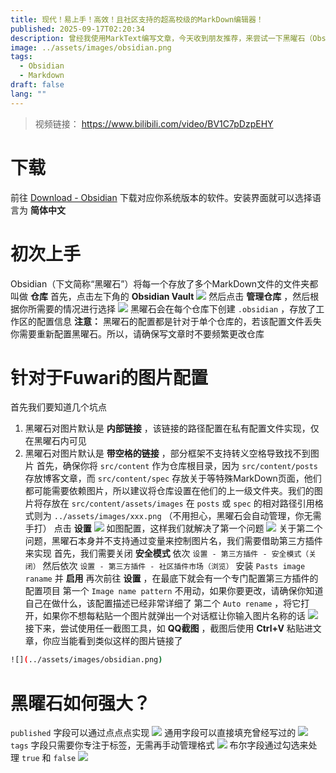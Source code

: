 ```yaml
---
title: 现代！易上手！高效！且社区支持的超高校级的MarkDown编辑器！
published: 2025-09-17T02:20:34
description: 曾经我使用MarkText编写文章，今天收到朋友推荐，来尝试一下黑曜石（Obsidian），发现真的很好用，且社区完善！
image: ../assets/images/obsidian.png
tags:
  - Obsidian
  - Markdown
draft: false
lang: ""
---
```

> 视频链接： https://www.bilibili.com/video/BV1C7pDzpEHY
# 下载
前往 [Download - Obsidian](https://obsidian.md/download) 下载对应你系统版本的软件。安装界面就可以选择语言为 **简体中文**
# 初次上手
Obsidian（下文简称“黑曜石”）将每一个存放了多个MarkDown文件的文件夹都叫做 **仓库** 
首先，点击左下角的 **Obsidian  Vault** 
![](../assets/images/obsidian-1.png)
然后点击 **管理仓库** ，然后根据你所需要的情况进行选择
![](../assets/images/obsidian-2.png)
黑曜石会在每个仓库下创建 `.obsidian` ，存放了工作区的配置信息
**注意：** 黑曜石的配置都是针对于单个仓库的，若该配置文件丢失你需要重新配置黑曜石。所以，请确保写文章时不要频繁更改仓库
# 针对于Fuwari的图片配置
首先我们要知道几个坑点
1. 黑曜石对图片默认是 **内部链接** ，该链接的路径配置在私有配置文件实现，仅在黑曜石内可见
2. 黑曜石对图片默认是 **带空格的链接** ，部分框架不支持转义空格导致找不到图片
首先，确保你将 `src/content` 作为仓库根目录，因为 `src/content/posts` 存放博客文章，而 `src/content/spec` 存放关于等特殊MarkDown页面，他们都可能需要依赖图片，所以建议将仓库设置在他们的上一级文件夹。我们的图片将存放在 `src/content/assets/images` 在 `posts` 或 `spec` 的相对路径引用格式则为 `../assets/images/xxx.png` （不用担心，黑曜石会自动管理，你无需手打）
点击 **设置** 
![](../assets/images/obsidian-3.png)
如图配置，这样我们就解决了第一个问题
![](../assets/images/obsidian-4.png)
关于第二个问题，黑曜石本身并不支持通过变量来控制图片名，我们需要借助第三方插件来实现
首先，我们需要关闭 **安全模式**
依次 `设置 - 第三方插件 - 安全模式（关闭）`
然后依次 `设置 - 第三方插件 - 社区插件市场（浏览）`
安装 `Pasts image raname` 并 **启用**
再次前往 **设置** ，在最底下就会有一个专门配置第三方插件的配置项目
第一个 `Image name pattern` 不用动，如果你要更改，请确保你知道自己在做什么，该配置描述已经非常详细了
第二个 `Auto rename` ，将它打开，如果你不想每粘贴一个图片就弹出一个对话框让你输入图片名称的话
![](../assets/images/obsidian-5.png)
接下来，尝试使用任一截图工具，如 **QQ截图** ，截图后使用 **Ctrl+V** 粘贴进文章，你应当能看到类似这样的图片链接了
```bash
![](../assets/images/obsidian.png)
```
# 黑曜石如何强大？
`published` 字段可以通过点点点实现
![](../assets/images/obsidian-6.png)
通用字段可以直接填充曾经写过的
![](../assets/images/obsidian-7.png)
`tags` 字段只需要你专注于标签，无需再手动管理格式
![](../assets/images/obsidian-8.png)
布尔字段通过勾选来处理 `true` 和 `false`
![](../assets/images/obsidian-9.png)